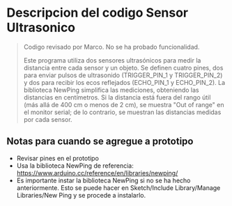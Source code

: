 Descripcion del codigo Sensor Ultrasonico
========
> Codigo revisado por Marco.
> No se ha probado funcionalidad.
> 
> Este programa utiliza dos sensores ultrasónicos para medir la distancia entre cada sensor y un objeto. Se definen cuatro pines, dos para enviar pulsos de ultrasonido (TRIGGER_PIN_1 y TRIGGER_PIN_2) y dos para recibir los ecos reflejados (ECHO_PIN_1 y ECHO_PIN_2). La biblioteca NewPing simplifica las mediciones, obteniendo las distancias en centímetros. Si la distancia está fuera del rango útil (más allá de 400 cm o menos de 2 cm), se muestra "Out of range" en el monitor serial; de lo contrario, se muestran las distancias medidas por cada sensor.

## Notas para cuando se agregue a prototipo
- Revisar pines en el prototipo
- Usa la biblioteca NewPing de referencia: https://www.arduino.cc/reference/en/libraries/newping/
- Es importante instar la biblioteca NewPing si no se ha hecho anteriormente. Esto se puede hacer en Sketch/Include Library/Manage Libraries/New Ping y se procede a instalarlo.
